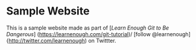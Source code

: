 # Sample Website

This is a sample website made as part of [*Learn Enough Git to Be Dangerous*] (https://learnenough.com/git-tutorial)/
[follow @learnenough] {http://twitter.com/learnenough) on Twittter.
